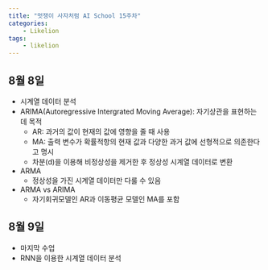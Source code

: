 ```yaml
---
title: "멋쟁이 사자처럼 AI School 15주차"
categories:
    - Likelion
tags:
    - likelion
---
```


## 8월 8일
- 시계열 데이터 분석
- ARIMA(Autoregressive Intergrated Moving Average): 자기상관을 표현하는데 목적
  - AR: 과거의 값이 현재의 값에 영향을 줄 때 사용
  - MA: 출력 변수가 확률적항의 현재 값과 다양한 과거 값에 선형적으로 의존한다고 명시
  - 차분(d)을 이용해 비정상성을 제거한 후 정상성 시계열 데이터로 변환
- ARMA
  - 정상성을 가진 시계열 데이터만 다룰 수 있음
- ARMA vs ARIMA
  - 자기회귀모델인 AR과 이동평균 모델인 MA를 포함

## 8월 9일
- 마지막 수업
- RNN을 이용한 시계열 데이터 분석